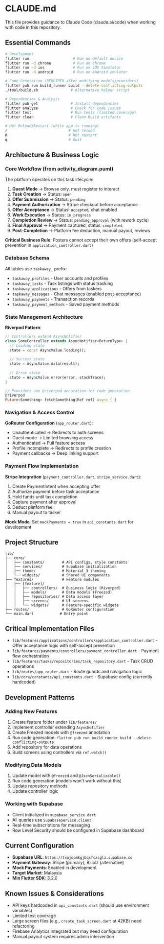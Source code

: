 # CLAUDE.md

This file provides guidance to Claude Code (claude.ai/code) when working with code in this repository.

## Essential Commands

```bash
# Development
flutter run                    # Run on default device
flutter run -d chrome          # Run on Chrome
flutter run -d ios             # Run on iOS Simulator
flutter run -d android         # Run on Android emulator

# Code Generation (REQUIRED after modifying models/providers)
flutter pub run build_runner build --delete-conflicting-outputs
./tool/build.sh               # Alternative helper script

# Dependencies & Analysis
flutter pub get               # Install dependencies
flutter analyze               # Check for code issues
flutter test                  # Run tests (limited coverage)
flutter clean                 # Clean build artifacts

# Hot Reload/Restart (while app is running)
r                            # Hot reload
R                            # Hot restart
q                            # Quit
```

## Architecture & Business Logic

### Core Workflow (from activity_diagram.puml)

The platform operates on this task lifecycle:

1. **Guest Mode** → Browse only, must register to interact
2. **Task Creation** → Status: `open`
3. **Offer Submission** → Status: `pending` 
4. **Payment Authorization** → Stripe checkout before acceptance
5. **Offer Acceptance** → Status: `accepted`, chat enabled
6. **Work Execution** → Status: `in_progress`
7. **Completion Review** → Status: `pending_approval` (with rework cycle)
8. **Final Approval** → Payment captured, status: `completed`
9. **Post-Completion** → Platform fee deduction, manual payout, reviews

**Critical Business Rule**: Posters cannot accept their own offers (self-accept prevention in `application_controller.dart`)

### Database Schema

All tables use `taskaway_` prefix:
- `taskaway_profiles` - User accounts and profiles
- `taskaway_tasks` - Task listings with status tracking
- `taskaway_applications` - Offers from taskers
- `taskaway_messages` - Chat messages (enabled post-acceptance)
- `taskaway_payments` - Transaction records
- `taskaway_payment_methods` - Saved payment methods

### State Management Architecture

**Riverpod Pattern**:
```dart
// Controllers extend AsyncNotifier
class SomeController extends AsyncNotifier<ReturnType> {
  // Loading state
  state = const AsyncValue.loading();
  
  // Success state  
  state = AsyncValue.data(result);
  
  // Error state
  state = AsyncValue.error(error, stackTrace);
}

// Providers use @riverpod annotation for code generation
@riverpod
Future<Something> fetchSomething(Ref ref) async { }
```

### Navigation & Access Control

**GoRouter Configuration** (`app_router.dart`):
- Unauthenticated → Redirects to auth screens
- Guest mode → Limited browsing access
- Authenticated → Full feature access
- Profile incomplete → Redirects to profile creation
- Payment callbacks → Deep linking support

### Payment Flow Implementation

**Stripe Integration** (`payment_controller.dart`, `stripe_service.dart`):
1. Create PaymentIntent when accepting offer
2. Authorize payment before task acceptance
3. Hold funds until task completion
4. Capture payment after approval
5. Deduct platform fee
6. Manual payout to tasker

**Mock Mode**: Set `mockPayments = true` in `api_constants.dart` for development

## Project Structure

```
lib/
├── core/
│   ├── constants/        # API configs, style constants
│   ├── services/         # Supabase initialization
│   ├── theme/            # Material 3 theming
│   └── widgets/          # Shared UI components
├── features/             # Feature modules
│   ├── [feature]/
│   │   ├── controllers/  # Business logic (Riverpod)
│   │   ├── models/       # Data models (Freezed)
│   │   ├── repositories/ # Data access layer
│   │   ├── screens/      # UI screens
│   │   └── widgets/      # Feature-specific widgets
├── routes/               # GoRouter configuration
└── main.dart            # Entry point
```

## Critical Implementation Files

- `lib/features/applications/controllers/application_controller.dart` - Offer acceptance logic with self-accept prevention
- `lib/features/payments/controllers/payment_controller.dart` - Payment flow orchestration
- `lib/features/tasks/repositories/task_repository.dart` - Task CRUD operations
- `lib/routes/app_router.dart` - Route guards and navigation logic
- `lib/core/constants/api_constants.dart` - Supabase config (currently hardcoded)

## Development Patterns

### Adding New Features
1. Create feature folder under `lib/features/`
2. Implement controller extending `AsyncNotifier`
3. Create Freezed models with `@freezed` annotation
4. Run code generation: `flutter pub run build_runner build --delete-conflicting-outputs`
5. Add repository for data operations
6. Build screens using controllers via `ref.watch()`

### Modifying Data Models
1. Update model with `@freezed` and `@JsonSerializable()`
2. Run code generation (models won't work without this)
3. Update repository methods
4. Update controller logic

### Working with Supabase
- Client initialized in `supabase_service.dart`
- All queries use `SupabaseService.client`
- Real-time subscriptions for messaging
- Row Level Security should be configured in Supabase dashboard

## Current Configuration

- **Supabase URL**: `https://txojopmkgjbqsfcacglz.supabase.co`
- **Payment Gateway**: Stripe (primary), Billplz (alternative)
- **Mock Payments**: Enabled in development
- **Target Market**: Malaysia
- **Min Flutter SDK**: 3.2.0

## Known Issues & Considerations

- API keys hardcoded in `api_constants.dart` (should use environment variables)
- Limited test coverage
- Large screen files (e.g., `create_task_screen.dart` at 42KB) need refactoring
- Firebase Analytics integrated but may need configuration
- Manual payout system requires admin intervention